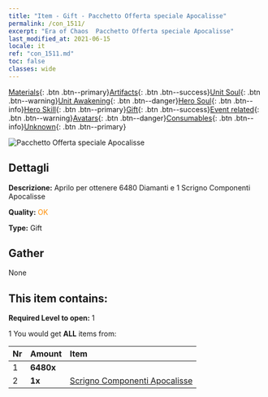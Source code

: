 ```yaml
---
title: "Item - Gift - Pacchetto Offerta speciale Apocalisse"
permalink: /con_1511/
excerpt: "Era of Chaos  Pacchetto Offerta speciale Apocalisse"
last_modified_at: 2021-06-15
locale: it
ref: "con_1511.md"
toc: false
classes: wide
---
```

 [Materials](/ItemsIT/){: .btn .btn--primary}[Artifacts](/ItemsIT/Artifacts/){: .btn .btn--success}[Unit Soul](/ItemsIT/UnitSoul/){: .btn .btn--warning}[Unit Awakening](/ItemsIT/UnitAwakening/){: .btn .btn--danger}[Hero Soul](/ItemsIT/HeroSoul/){: .btn .btn--info}[Hero Skill](/ItemsIT/HeroSkill/){: .btn .btn--primary}[Gift](/ItemsIT/Gift/){: .btn .btn--success}[Event related](/ItemsIT/Events/){: .btn .btn--warning}[Avatars](/ItemsIT/Avatars/){: .btn .btn--danger}[Consumables](/ItemsIT/Consumables/){: .btn .btn--info}[Unknown](/ItemsIT/Unknown/){: .btn .btn--primary}

 ![Pacchetto Offerta speciale Apocalisse](/images/t/i_907125.png)

## Dettagli
 **Descrizione:** Aprilo per ottenere 6480 Diamanti e 1 Scrigno Componenti Apocalisse

 **Quality:** <span style="color: #FF8C00">OK</span>

 **Type:** Gift

## Gather

  None

## This item contains:

 **Required Level to open:** 1

 1 You would get **ALL** items  from:

  | Nr | Amount |     Item    |
  |:---|:-------|:------------|
  | 1 |  **6480x** | <i class="fas fa-gem"/> |  | 
  | 2 |  **1x** | [Scrigno Componenti Apocalisse](/ItemsIT/con_1360/) |  | 
